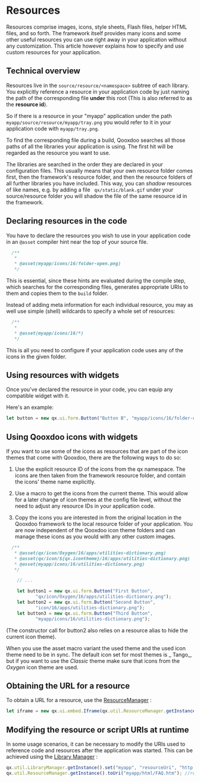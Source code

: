 # Resources

Resources comprise images, icons, style sheets, Flash files, helper
HTML files, and so forth. The framework itself provides many icons and
some other useful resources you can use right away in your application
without any customization. This article however explains how to
specify and use custom resources for your application.

## Technical overview

Resources live in the `source/resource/<namespace>` subtree of each
library. You explicitly reference a resource in your application code
by just naming the path of the corresponding file **under** this root
(This is also referred to as the **resource id**).

So if there is a resource in your "myapp" application under the path `
myapp/source/resource/myapp/tray.png` you would refer to it in your
application code with `myapp/tray.png`.

To find the corresponding file during a build, Qooxdoo searches all
those paths of all the libraries your application is using. The first
hit will be regarded as the resource you want to use.

The libraries are searched in the order they are declared in your
configuration files. This usually means that your own resource folder
comes first, then the framework's resource folder, and then the
resource folders of all further libraries you have included. This way,
you can _shadow_ resources of like names, e.g. by adding a file `
qx/static/blank.gif` under your source/resource folder you will shadow
the file of the same resource id in the framework.

## Declaring resources in the code

You have to declare the resources you wish to use in your application
code in an `@asset` compiler hint near the top of your source file.

```javascript
  /**
   *
   * @asset(myapp/icons/16/folder-open.png)
   */
```

This is essential, since these hints are evaluated during the compile
step, which searches for the corresponding files, generates
appropriate URIs to them and copies them to the `build` folder.

Instead of adding meta information for each individual resource, you
may as well use simple (shell) wildcards to specify a whole set of
resources:

```javascript
  /**
   *
   * @asset(myapp/icons/16/*)
   */
```

This is all you need to configure if your application code uses any of
the icons in the given folder.

## Using resources with widgets

Once you've declared the resource in your code, you can equip any
compatible widget with it.

Here's an example:

```javascript
let button = new qx.ui.form.Button("Button B", "myapp/icons/16/folder-open.png");
```

## Using Qooxdoo icons with widgets

If you want to use some of the icons as resources that are part of the
icon themes that come with Qooxdoo, there are the following ways to do
so:

1.  Use the explicit resource ID of the icons from the qx namespace. The
    icons are then taken from the framework resource folder, and contain
    the icons' theme name explicitly.

2.  Use a macro to get the icons from the current theme. This would allow
    for a later change of icon themes at the config file level, without
    the need to adjust any resource IDs in your application code.

3.  Copy the icons you are interested in from the original location in the
    Qooxdoo framework to the local resource folder of your application.
    You are now independent of the Qooxdoo icon theme folders and can
    manage these icons as you would with any other custom images.

```javascript
  /**
   * @asset(qx/icon/Oxygen/16/apps/utilities-dictionary.png)
   * @asset(qx/icon/${qx.icontheme}/16/apps/utilities-dictionary.png)
   * @asset(myapp/icons/16/utilities-dictionary.png)
   */

    // ...

    let button1 = new qx.ui.form.Button("First Button", 
           "qx/icon/Oxygen/16/apps/utilities-dictionary.png");
    let button2 = new qx.ui.form.Button("Second Button", 
           "icon/16/apps/utilities-dictionary.png");
    let button3 = new qx.ui.form.Button("Third Button", 
           "myapp/icons/16/utilities-dictionary.png");
```

(The constructor call for button2 also relies on a resource alias to
hide the current icon theme).

When you use the asset macro variant the used theme and the used icon
theme need to be in sync. The default icon set for most themes is _
Tango_, but if you want to use the _Classic_ theme make sure that
icons from the _Oxygen_ icon theme are used.

## Obtaining the URL for a resource

To obtain a URL for a resource, use the [ResourceManager](apps://apiviewer/#qx.util.ResourceManager)
          :

```javascript
let iframe = new qx.ui.embed.Iframe(qx.util.ResourceManager.getInstance().toUri("myapp/html/FAQ.htm"));
```

## Modifying the resource or script URIs at runtime

In some usage scenarios, it can be necessary to modify the URIs used
to reference code and resources after the application was started.
This can be achieved using the [Library Manager](apps://apiviewer/#qx.util.LibraryManager)
          :

```javascript
qx.util.LibraryManager.getInstance().set("myapp", "resourceUri", "http://example.com/resources");
qx.util.ResourceManager.getInstance().toUri("myapp/html/FAQ.htm"); //returns "http://example.com/resources/myapp/html/FAQ.htm"
```
